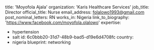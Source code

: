 title: 'Moyofola Ajala'
organization: 'Karis Healthcare Services'
job_title: Director
official_title: Nurse
email_address: folalowo1993@gmail.com
post_nominal_letters: RN
works_in: Nigeria
link_to_biography: 'https://www.facebook.com/moyofola.olalowo'
expertise:
  - hypertension
  - salt
id: 6c0bbb20-31d7-48b9-bad5-d19e6d4708fc
country:
  - nigeria
blueprint: networking
